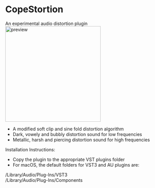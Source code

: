 # CopeStortion
An experimental audio distortion plugin<br>
<img width="300" alt="preview" src="https://github.com/user-attachments/assets/69d9517c-c940-4ffe-b4ac-9487713497c9">
- A modified soft clip and sine fold distortion algorithm<br>
- Dark, vowely and bubbly distortion sound for low frequencies<br>
- Metallic, harsh and piercing distortion sound for high frequencies<br>

Installation Instructions:<br>

- Copy the plugin to the appropriate VST plugins folder<br>
- For macOS, the default folders for VST3 and AU plugins are:<br>

/Library/Audio/Plug-Ins/VST3<br>
/Library/Audio/Plug-Ins/Components<br>
